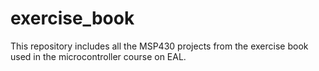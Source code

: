 # exercise_book
This repository includes all the MSP430 projects from the exercise book used in the microcontroller course on EAL.
